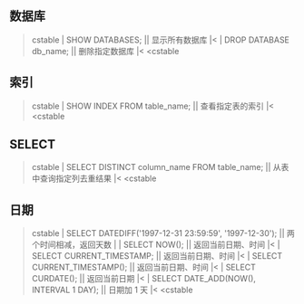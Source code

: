 ## 数据库

>cstable
>| SHOW DATABASES;        || 显示所有数据库 |<
>| DROP DATABASE db_name; || 删除指定数据库 |<
<cstable

## 索引

>cstable
>| SHOW INDEX FROM table_name; || 查看指定表的索引 |<
<cstable

## SELECT

>cstable
>| SELECT DISTINCT column_name FROM table_name; || 从表中查询指定列去重结果 |<
<cstable

## 日期

>cstable
>| SELECT DATEDIFF('1997-12-31 23:59:59', '1997-12-30'); || 两个时间相减，返回天数 |
>| SELECT NOW();                                         || 返回当前日期、时间 |<
>| SELECT CURRENT_TIMESTAMP;                             || 返回当前日期、时间 |<
>| SELECT CURRENT_TIMESTAMP();                           || 返回当前日期、时间 |<
>| SELECT CURDATE();                                     || 返回当前日期 |<
>| SELECT DATE_ADD(NOW(), INTERVAL 1 DAY);               || 日期加 1 天 |<
<cstable